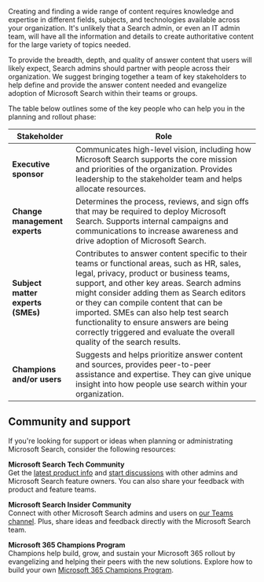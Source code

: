 Creating and finding a wide range of content requires knowledge and expertise in different fields, subjects, and technologies available across your organization. It's unlikely that a Search admin, or even an IT admin team, will have all the information and details to create authoritative content for the large variety of topics needed.

To provide the breadth, depth, and quality of answer content that users will likely expect, Search admins should partner with people across their organization. We suggest bringing together a team of key stakeholders to help define and provide the answer content needed and evangelize adoption of Microsoft Search within their teams or groups.

The table below outlines some of the key people who can help you in the planning and rollout phase:

   | Stakeholder                 | Role |
   | ---------------------- | ------------------------- |
   | **Executive sponsor**                                        | Communicates high-level vision, including how Microsoft Search supports the core mission and priorities of the organization. Provides leadership to the stakeholder team and helps allocate resources. |
   | **Change management experts**                                               | Determines the process, reviews, and sign offs that may be required to deploy Microsoft Search. Supports internal campaigns and communications to increase awareness and drive adoption of Microsoft Search.  |
   | **Subject matter experts (SMEs)** | Contributes to answer content specific to their teams or functional areas, such as HR, sales, legal, privacy, product or business teams, support, and other key areas. Search admins might consider adding them as Search editors or they can compile content that can be imported. SMEs can also help test search functionality to ensure answers are being correctly triggered and evaluate the overall quality of the search results. |
   | **Champions and/or users**                                         | Suggests and helps prioritize answer content and sources, provides peer-to-peer assistance and expertise. They can give unique insight into how people use search within your organization.

## Community and support

If you're looking for support or ideas when planning or administrating Microsoft Search, consider the following resources:

**Microsoft Search Tech Community**
<br/>Get the [latest product info](https://techcommunity.microsoft.com/t5/microsoft-search-blog/bg-p/IntelligentSearch_DiscoveryBlog) and [start discussions](https://techcommunity.microsoft.com/t5/microsoft-search/bd-p/MicrosoftSearch) with other admins and Microsoft Search feature owners. You can also share your feedback with product and feature teams.

**Microsoft Search Insider Community**
<br/>Connect with other Microsoft Search admins and users on [our Teams channel](https://microsoft.qualtrics.com/jfe/form/SV_8nLKNGWElIXrop0). Plus, share ideas and feedback directly with the Microsoft Search team.

**Microsoft 365 Champions Program**
<br/>Champions help build, grow, and sustain your Microsoft 365 rollout by evangelizing and helping their peers with the new solutions. Explore how to build your own [Microsoft 365 Champions Program](https://adoption.microsoft.com/become-a-champion/).
